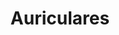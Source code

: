 ---
title: Auriculares
date: 
draft: false

# descripcion
description : Dije de plata

materials: Plata 925

color: Plateado

dimensions: 1,5cm x 2cm

code: 02-14-0177

type: "Dijes"

categories: []

# Images
# first image will be shown in the product page
images:
  # - image: "images/path_to_image"
  # La ubicacion de las imagenes es imagenes/Dijes/Dijes.Plata/02-14-0177-auriculares
  - image: "./images/dijes/plata/02-14-0177-auriculares.JPG"
---